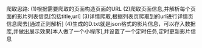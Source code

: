 爬取思路:
(1)根据需要爬取的页面构造页面的URL
(2)爬取页面信息,并解析每个页面的影片列表信息[包括title,url]
(3)详情爬取,根据列表页爬取到的url进行详情页信息爬去[通过正则解析]
(4)生成的D.txt就是json格式的影片信息，可以存入数据库,并做出展示效果[本人做了一个小程序],并设置了一个定时任务,定时更新影片信息

